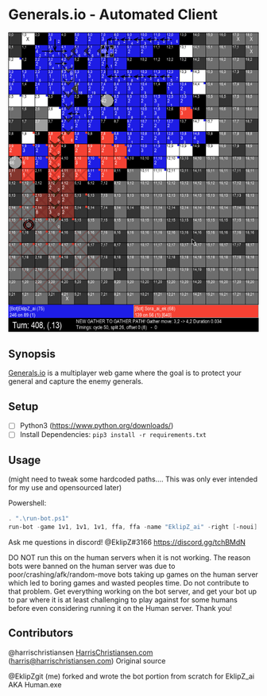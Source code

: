 # Generals.io - Automated Client

![Generals.IO Gameplay Image](./sample.gif "Generals.IO Gameplay Image")

## Synopsis

[Generals.io](http://generals.io) is a multiplayer web game where the goal is to protect your general and capture the enemy generals.  



## Setup

- [ ] Python3 (https://www.python.org/downloads/)
- [ ] Install Dependencies: `pip3 install -r requirements.txt`

## Usage
(might need to tweak some hardcoded paths.... This was only ever intended for my use and opensourced later)

Powershell:
```Powershell
. ".\run-bot.ps1"
run-bot -game 1v1, 1v1, 1v1, ffa, ffa -name "EklipZ_ai" -right [-noui]
```
Ask me questions in discord! @EklipZ#3166 https://discord.gg/tchBMdN

DO NOT run this on the human servers when it is not working. The reason bots were banned on the human server was due to poor/crashing/afk/random-move bots taking up games on the human server which led to boring games and wasted peoples time. Do not contribute to that problem. Get everything working on the bot server, and get your bot up to par where it is at least challenging to play against for some humans before even considering running it on the Human server. Thank you!

## Contributors

@harrischristiansen [HarrisChristiansen.com](http://www.harrischristiansen.com) (harris@harrischristiansen.com)  Original source

@EklipZgit (me) forked and wrote the bot portion from scratch for EklipZ_ai AKA Human.exe
